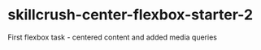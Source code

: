 # skillcrush-center-flexbox-starter-2
First flexbox task - centered content and added media queries
